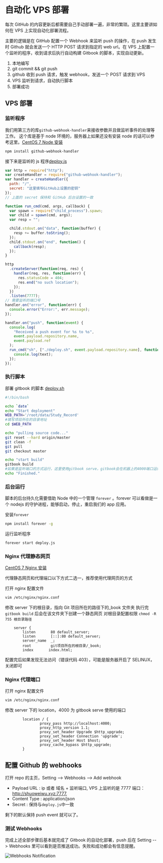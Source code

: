 <!-- toc -->

# 自动化 VPS 部署

每次 GitHub 的内容更新后都需要自己手动部署一遍，非常的繁琐。这里主要讲如何在 VPS 上实现自动化部署流程。

主要的逻辑是在 GitHub 配置一个 Webhook 来监听 push 的操作，在 push 发生时 Github 就会发送一个 HTTP POST 请求到指定的 web url。在 VPS 上配置一个监听的程序，收到请求后执行自动构建 Gitbook 的脚本，实现自动更新。

1. 本地编写
2. git commit && git push
3. github 收到 push 请求，触发 webhook，发送一个 POST 请求到 VPS
4. VPS 监听到请求，自动执行脚本
5. 部署成功

## VPS 部署

### 监听程序

我们用第三方的库`github-webhook-handler`来接收参数并且做监听事件的处理等工作。
这个库是基于 node 环境的，服务器上如果还没有安装 node 的话可以参考这里。[CentOS 7 Node 安装](../DevOps/NodeInstall.md)

```bash
npm install github-webhook-handler
```

接下来是监听的 js 程序[deploy.js](https://github.com/wswdavid/Study_Record/blob/master/deploy.js)

```javascript
var http = require("http");
var createHandler = require("github-webhook-handler");
var handler = createHandler({
  path: "/",
  secret: "这里填写GitHub上设置的密钥"
});
// 上面的 secret 保持和 GitHub 后台设置的一致

function run_cmd(cmd, args, callback) {
  var spawn = require("child_process").spawn;
  var child = spawn(cmd, args);
  var resp = "";

  child.stdout.on("data", function(buffer) {
    resp += buffer.toString();
  });
  child.stdout.on("end", function() {
    callback(resp);
  });
}

http
  .createServer(function(req, res) {
    handler(req, res, function(err) {
      res.statusCode = 404;
      res.end("no such location");
    });
  })
  .listen(7777);
// 需要监听的端口号
handler.on("error", function(err) {
  console.error("Error:", err.message);
});

handler.on("push", function(event) {
  console.log(
    "Received a push event for %s to %s",
    event.payload.repository.name,
    event.payload.ref
  );
  run_cmd("sh", ["./deploy.sh", event.payload.repository.name], function(text) {
    console.log(text);
  });
});
```

### 执行脚本

部署 gitbook 的脚本 [deploy.sh](https://github.com/wswdavid/Study_Record/blob/master/deploy.sh)

```bash
#!/bin/bash

echo `date`
echo "Start deployment"
WEB_PATH='/root/data/Study_Record'
#填写项目所在的目录地址
cd $WEB_PATH

echo "pulling source code..."
git reset --hard origin/master
git clean -f
git pull
git checkout master

echo "start build"
gitbook build
#如果是监听端口的方式运行，这里使用gitbook serve，gitbook会在机器上的4000端口运行
echo "Finished."
```

### 后台运行

脚本的后台持久化需要借助 Node 中的一个管理 `forever` 。forever 可以看做是一个 nodejs 的守护进程，能够启动，停止，重启我们的 app 应用。

安装`forever`

```bash
npm install forever -g
```

运行监听程序

```bash
forever start deploy.js
```

### Nginx 代理静态网页

[CentOS 7 Nginx 安装](../DevOps/NginxInstall.md)

代理静态网页和代理端口以下方式二选一，推荐使用代理网页的方式

打开 nginx 配置文件

```bash
vim /etc/nginx/nginx.conf
```

修改 server 下的根目录，指向 Git 项目所在的路径下的\_book 文件夹
执行完`gitbook build` 后会在该文件夹下创建一个静态网页
对根目录配置权限 `chmod -R 755 根目录路径`

```nginx
    server {
        listen       80 default_server;
        listen       [::]:80 default_server;
        server_name  _;
        root         git项目所在的根目录/_book;
        index       index.html;

```

配置完后如果发现无法访问（错误代码 403），可能是服务器开启了 SELINUX，关闭即可

### Nginx 代理端口

打开 nginx 配置文件

```bash
vim /etc/nginx/nginx.conf
```

修改 server 下的 location，4000 为 gitbook serve 使用的端口

```nginx
        location / {
                proxy_pass http://localhost:4000;
                proxy_http_version 1.1;
                proxy_set_header Upgrade $http_upgrade;
                proxy_set_header Connection 'upgrade';
                proxy_set_header Host $host;
                proxy_cache_bypass $http_upgrade;
        }
```

## 配置 Github 的 webhooks

打开 repo 的主页，Setting --> Webhooks --> Add webhook

- Payload URL : ip 或者 域名 + 监听端口, VPS 上监听的是 7777 端口：http://shuoweiwu.xyz:7777,
- Content Type : application/json
- Secret : 保持与`deploy.js`中一致

剩下的默认保持 push event 就可以了。

### 测试 Webhooks

完成上述全部步骤后基本就完成了 Gitbook 的自动化部署，push 后在 Setting --> Webhooks 里可以看到是否推送成功。失败和成功都会有信息提醒。

![Webhooks Notification](../../Pictures/Webhooks-2.jpg)
